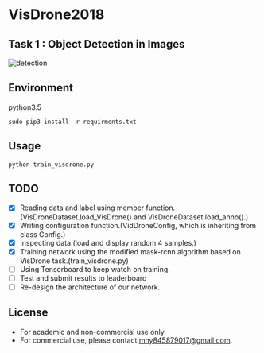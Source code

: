 # VisDrone2018

## Task 1 : Object Detection in Images

![detection](assets/detection.jpg)

## Environment
python3.5

`sudo pip3 install -r requirments.txt`

## Usage
`python train_visdrone.py`

## TODO
- [x] Reading data and label using member function.(VisDroneDataset.load_VisDrone() and VisDroneDataset.load_anno().)
- [x] Writing configuration function.(VidDroneConfig, which is inheriting from class Config.)
- [x] Inspecting data.(load and display random 4 samples.)
- [x] Training network using the modified mask-rcnn algorithm based on VisDrone task.(train_visdrone.py)
- [ ] Using Tensorboard to keep watch on training.
- [ ] Test and submit results to leaderboard
- [ ] Re-design the architecture of our network.

## License
* For academic and non-commercial use only.
* For commercial use, please contact [mhy845879017@gmail.com](https://www.google.com/gmail/).


